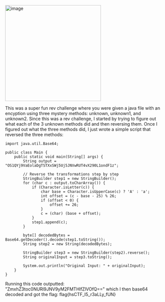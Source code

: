<img width="308" alt="image" src="https://github.com/Jewber11/CTF-Writeups/assets/134816588/93d6ee19-45d8-4753-ab30-76ea12ba72a7">

This was a super fun rev challenge where you were given a java file with an encyption using three mystery methods: unknown, unknown1, and unknown2. Since this was a rev challenge, I started by trying to figure out what each of the 3 unknown methods did and then reversing them. Once I figured out what the three methods did, I just wrote a simple script that reversed the three methods:

```
import java.util.Base64;

public class Main {
    public static void main(String[] args) {
        String output = "OS1QYj9VaEolaDgTSTXxSWj5Uj5JNVwRUT4vX290L1ondF1z";

        // Reverse the transformations step by step
        StringBuilder step1 = new StringBuilder();
        for (char c : output.toCharArray()) {
            if (Character.isLetter(c)) {
                char base = Character.isUpperCase(c) ? 'A' : 'a';
                int offset = (c - base - 25) % 26;
                if (offset < 0) {
                    offset += 26;
                }
                c = (char) (base + offset);
            }
            step1.append(c);
        }

        byte[] decodedBytes = Base64.getDecoder().decode(step1.toString());
        String step2 = new String(decodedBytes);

        StringBuilder step3 = new StringBuilder(step2).reverse();
        String originalInput = step3.toString();

        System.out.println("Original Input: " + originalInput);
    }
}
```

Running this code outputted: "ZmxhZ3toc0NURl9JNV9yM2FMTHlfZlVOfQ==" which I then base64 decoded and got the flag: flag{hsCTF_I5_r3aLLy_fUN}
